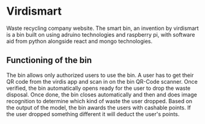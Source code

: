 # Virdismart
Waste recycling company website.
The smart bin, an invention by virdismart is a bin built on using adruino technologies and raspberry pi, with software aid from python alongside react and mongo technologies.

## Functioning of the bin
The bin allows only authorized users to use the bin.
A user has to get their QR code from the virdis app and scan in on the bin QR-Code scanner. 
Once verified, the bin automatically opens ready for the user to drop the waste disposal.
Once done, the bin closes automatically and then and does image recognition to determine which kind of waste the user dropped.
Based on the output of the model, the bin awards the users with cashable points. 
If the user dropped something different it will deduct the user's points.
